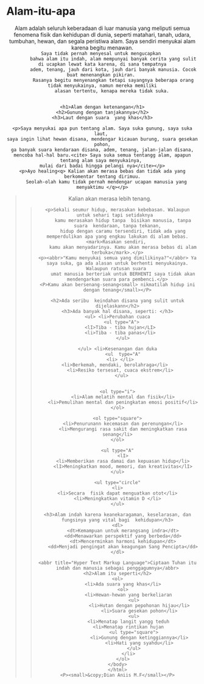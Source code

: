 # Alam-itu-apa   
<!DOCTYPE html>
<html lang="id">
<head>
    <meta charset="UTF-8">
    <meta name="viewport" content="width=device-width, initial-scale=1.0">
    <title>Alam itu apa?</title >
</head>
<body>
  <header>
    <p>Alam adalah seluruh keberadaan di luar manusia yang meliputi semua
        fenomena fisik dan kehidupan dI dunia, seperti  matahari, tanah, udara,
        tumbuhan, hewan, dan segala peristiwa alam. Saya sendiri  menyukai
        alam karena begitu menawan.<br><code>Saya tidak pernah menyesal untuk mengucapkan 
        bahwa alam itu indah, alam mempunyai banyak cerita yang sulit di ucapkan lewat kata karena, di sana tempatnya
        adem, tenang, jauh dari kota, jauh dari banyak manusia. Cocok buat menenangkan pikiran. 
        Rasanya begitu menyenangkan tetapi sayangnya beberapa orang tidak menyukainya, namun mereka memiliki
        alasan tertentu, kenapa mereka tidak suka. 
    </code>

    <h1>Alam dengan ketenangan</h1>
    <h2>Gunung dengan tanjakannya</h2>
    <h3>Laut dengan suara  yang khas</h3>

    <p>Saya menyukai apa pun tentang alam. Saya suka gunung, saya suka laut, 
    saya ingin lihat hewan disana, mendengar kicauan burung, suara gesekan pohon,
    ga banyak suara kendaraan disana, adem, tenang, jalan-jalan disana,
    mencoba hal-hal baru.<cite> Saya suka semua tentangg alam, apapun tentang alam saya menyukainya, 
    mulai dari badai hingga pelangi nya</cite></p>
    <p>Ayo healing<q> Kalian akan merasa bebas dan tidak ada yang berkomentar tentang dirimuu.
       Seolah-olah kamu tidak pernah mendengar ucapan manusia yang menyaktimu </q></p>

<blockquote>Kalian akan merasa lebih tenang.<blockquote>
    
    <p>Sekali seumur hidup, merasakan kebebasan. Walaupun  untuk sehari tapi setidaknya  
        kamu merasakan hidup tanpa  bisikan manusia, tanpa suara  kendaraan, tanpa tekanan,
        hidup dengan caramu tersendiri, tidak ada yang memperdulikan apa yang engkau lakukan di alam bebas. <mark>Rasakan sendiri, 
        kamu akan menyadarinya. Kamu akan merasa bebas di alam terbuka</mark>.</p>
    <p><abbr>"Kamu menyukai semua yang dimilikinya?"</abbr> Ya saya suka, ga ada alasan untuk berhenti menyukainya. Walaupun ratusan suara 
        umat manusia berteriak untuk BERHENTI saya tidak akan mendengarkan suara para pembenci.</p>
    <P>Kamu akan bersenang-senang<small> nikmatilah hidup ini dengan tenang</small></P>

    <h2>Ada seribu  keindahan disana yang sulit untuk dijelaskann</h2>
    <h3>Ada banyak hal disana, seperti: </h3>
    <ul> <li>Perubahan cuaca
       <ul type="A">
      <lI>Tiba - tiba hujan</LI>
      <li>Tiba - tiba panas</li>
        </ul>
       
    </ul> <li>Kesenangan dan duka
        <ul  type="A"
      <li> </li>
      <li>Berkemah, mendaki, berolahraga</li>    
      <li>Resiko tersesat, cuaca ekstrem</li>
        </ul> 


    <ol type="i">
        <li>Alam melatih mental dan fisik</li>
        <li>Pemulihan mental dan peningkatan emosi positif</li>
    </ol>

    <ol type="square">
        <li>Penurunann kecemasan dan perenungan</li>
        <li>Mengurangi rasa sakit dan meningkatkan rasa senang</li>
    </ol>

    <ul type="A"
        <lI>
        <li>Memberikan rasa damai dan kepuasan hidup</li>
        <lI>Meningkatkan mood, memori, dan kreativitas</lI>
    </ul>

    <ul type="circle"
    <li>
    <li>Secara  fisik dapat menguatkan otot</li>
    <li>Meningkatkan vitamin D </li>
    </ul>

    <h3>Alam indah karena keanekaragaman, keselarasan, dan fungsinya yang vital bagi  kehidupan</h3>
    <dl>
        <dt>Kemampuan untuk merangsang indra</dt>
        <dd>Menawarkan perspektif yang berbeda</dd>
        <dt>Mencerminkan harmoni kehidupan</dt>
        <dd>Menjadi pengingat akan keagungan Sang Pencipta</dd>
    </dl>
    
    <abbr title="Hyper Text Markup Language">Ciptaan Tuhan itu indah dan manusia sebagai penggagumnya</abbr>
    <h2>Alam itu seperti</h2>
    <ol>
        <li>Ada suara yang khas</li>
        <ol>
            <li>Hewan-hewan yang berkeliaran
                <ul>
                    <li>Hutan dengan pepohonan hijau</li>
                    <li>Suara gesekan pohon</li>
                <ul>
            <li>Menatap langit yangg teduh
            <li>Menatap rintikan hujan
                <ul type="square">
                    <li>Gunung dengan ketinggiannya</li>
                    <li>Hati yang syahdu</li>
                </ul>
            </li>
        </ol>
    </body>
    </html>
    <P><small>&copy;Dian Aniis M.F</small></P>
